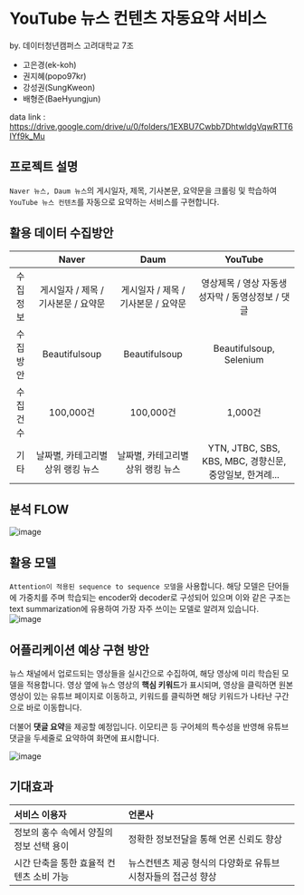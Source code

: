 # YouTube 뉴스 컨텐츠 자동요약 서비스
by. 데이터청년캠퍼스 고려대학교 7조
- 고은경(ek-koh)
- 권지혜(popo97kr)
- 강성권(SungKweon)
- 배형준(BaeHyungjun)

data link : https://drive.google.com/drive/u/0/folders/1EXBU7Cwbb7DhtwldgVqwRTT6IYf9k_Mu

## 프로젝트 설명
`Naver 뉴스, Daum 뉴스`의 게시일자, 제목, 기사본문, 요약문을 크롤링 및 학습하여 `YouTube 뉴스 컨텐츠`를 자동으로 요약하는 서비스를 구현합니다.

## 활용 데이터 수집방안
||Naver|Daum|YouTube|
|:---:|:---:|:---:|:---:|
|수집정보|게시일자 / 제목 / 기사본문 / 요약문|게시일자 / 제목 / 기사본문 / 요약문|영상제목 / 영상 자동생성자막 / 동영상정보 / 댓글|
|수집방안|Beautifulsoup|Beautifulsoup|Beautifulsoup, Selenium|
|수집건수|100,000건|100,000건|1,000건|
|기타|날짜별, 카테고리별 상위 랭킹 뉴스|날짜별, 카테고리별 상위 랭킹 뉴스|YTN, JTBC, SBS, KBS, MBC, 경향신문, 중앙일보, 한겨례...|

## 분석 FLOW
![image](https://user-images.githubusercontent.com/58713684/89136084-d7af5e00-d56c-11ea-9a15-3b4c99c72e7e.png)
  
## 활용 모델
`Attention이 적용된 sequence to sequence 모델`을 사용합니다. 해당 모델은 단어들에 가중치를 주며 학습되는 encoder와 decoder로 구성되어 있으며 이와 같은 구조는 text summarization에 유용하여 가장 자주 쓰이는 모델로 알려져 있습니다.  
![image](https://user-images.githubusercontent.com/58713684/89136169-4987a780-d56d-11ea-9f4c-7dd2687327fe.png)

## 어플리케이션 예상 구현 방안
뉴스 채널에서 업로드되는 영상들을 실시간으로 수집하여, 해당 영상에 미리 학습된 모델을 적용합니다. 영상 옆에 뉴스 영상의 **핵심 키워드**가 표시되며, 영상을 클릭하면 원본 영상이 있는 유튜브 페이지로 이동하고, 키워드를 클릭하면 해당 키워드가 나타난 구간으로 바로 이동합니다.  

더불어 **댓글 요약**을 제공할 예정입니다. 이모티콘 등 구어체의 특수성을 반영해 유튜브 댓글을 두세줄로 요약하여 화면에 표시합니다.

![image](https://user-images.githubusercontent.com/58713684/89136517-1b0acc00-d56f-11ea-9115-2fb31f3dbeb8.png)
  

## 기대효과
|서비스 이용자|언론사|
|:---|:---|
|정보의 홍수 속에서 양질의 정보 선택 용이|정확한 정보전달을 통해 언론 신뢰도 향상|
|시간 단축을 통한 효율적 컨텐츠 소비 가능|뉴스컨텐츠 제공 형식의 다양화로 유튜브 시청자들의 접근성 향상|




